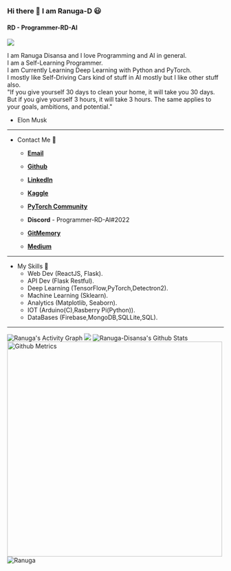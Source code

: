 ### Hi there 👋 I am Ranuga-D 😃
#### RD - Programmer-RD-AI

![](https://komarev.com/ghpvc/?username=Programmer-RD-AI&color=gray)

I am Ranuga Disansa and I love Programming and AI in general.
<br>
I am a Self-Learning Programmer.
<br>
I am Currently Learning Deep Learning with Python and PyTorch.
<br>
I mostly like Self-Driving Cars kind of stuff in AI mostly but I like other stuff also.
<br>
"If you give yourself 30 days to clean your home, it will take you 30 days. But if you give yourself 3 hours, it will take 3 hours. The same applies to your goals, ambitions, and potential."
- Elon Musk

<hr>

- Contact Me 💬
  
  - [**Email**](go2ranuga@gmail.com)
  
  - [**Github**](https://github.com/Programmer-RD-AI)
  
  - [**LinkedIn**](https://www.linkedin.com/in/ranuga-disansa-gamage-94a7671b2/)

  - [**Kaggle**](https://www.kaggle.com/ranugadisansagamage)

  - [**PyTorch Community**](https://discuss.pytorch.org/u/programmer-rd-ai/summary)

  - **Discord** - Programmer-RD-AI#2022

  - [**GitMemory**](https://githubmemory.com/@Programmer-RD-AI)
  
  - [**Medium**](https://medium.com/@Programmer-RD-AI)
  
<hr>

- My Skills 💼 
  - Web Dev (ReactJS, Flask).
  - API Dev (Flask Restful).
  - Deep Learning (TensorFlow,PyTorch,Detectron2).
  - Machine Learning (Sklearn).
  - Analytics (Matplotlib, Seaborn).
  - IOT (Arduino(C),Rasberry Pi(Python)).
  - DataBases (Firebase,MongoDB,SQLLite,SQL).

<hr>

<img alt="Ranuga's Activity Graph" src="https://activity-graph.herokuapp.com/graph?username=Programmer-RD-AI&bg_color=0D1117&color=eca15b&line=eca15b" />

<img src="https://github-readme-stats.vercel.app/api/top-langs/?username=Programmer-RD-AI" />

<img src="https://github-readme-stats.vercel.app/api?username=Programmer-RD-AI&show_icons=true&hide_border=false" alt="Ranuga-Disansa's Github Stats">
<img width="500" src="https://metrics.lecoq.io/Programmer-RD-AI" alt="Github Metrics">         
<img title="Ranuga stats" alt="Ranuga" src="https://github-readme-streak-stats.herokuapp.com/?user=Programmer-RD-AI&theme=dark"/>
